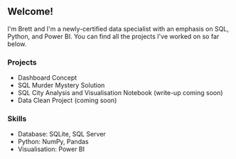 ##  Welcome!

I'm Brett and I'm a newly-certified data specialist with an emphasis on SQL, Python, and Power BI. You can find all the projects I've worked on so far below. 

### Projects
- Dashboard Concept 
- SQL Murder Mystery Solution
- SQL City Analysis and Visualisation Notebook (write-up coming soon)
- Data Clean Project (coming soon)


### Skills

- Database: SQLite, SQL Server
- Python: NumPy, Pandas
- Visualisation: Power BI
